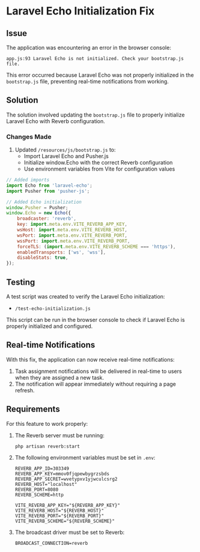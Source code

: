 # Laravel Echo Initialization Fix

## Issue
The application was encountering an error in the browser console:
```
app.js:93 Laravel Echo is not initialized. Check your bootstrap.js file.
```

This error occurred because Laravel Echo was not properly initialized in the `bootstrap.js` file, preventing real-time notifications from working.

## Solution
The solution involved updating the `bootstrap.js` file to properly initialize Laravel Echo with Reverb configuration.

### Changes Made

1. Updated `/resources/js/bootstrap.js` to:
   - Import Laravel Echo and Pusher.js
   - Initialize window.Echo with the correct Reverb configuration
   - Use environment variables from Vite for configuration values

```javascript
// Added imports
import Echo from 'laravel-echo';
import Pusher from 'pusher-js';

// Added Echo initialization
window.Pusher = Pusher;
window.Echo = new Echo({
    broadcaster: 'reverb',
    key: import.meta.env.VITE_REVERB_APP_KEY,
    wsHost: import.meta.env.VITE_REVERB_HOST,
    wsPort: import.meta.env.VITE_REVERB_PORT,
    wssPort: import.meta.env.VITE_REVERB_PORT,
    forceTLS: (import.meta.env.VITE_REVERB_SCHEME === 'https'),
    enabledTransports: ['ws', 'wss'],
    disableStats: true,
});
```

## Testing
A test script was created to verify the Laravel Echo initialization:
- `/test-echo-initialization.js`

This script can be run in the browser console to check if Laravel Echo is properly initialized and configured.

## Real-time Notifications
With this fix, the application can now receive real-time notifications:

1. Task assignment notifications will be delivered in real-time to users when they are assigned a new task.
2. The notification will appear immediately without requiring a page refresh.

## Requirements
For this feature to work properly:

1. The Reverb server must be running:
   ```
   php artisan reverb:start
   ```

2. The following environment variables must be set in `.env`:
   ```
   REVERB_APP_ID=303349
   REVERB_APP_KEY=mmov0fjqpewbygrzsbds
   REVERB_APP_SECRET=wvetypxv1yjwculcsrg2
   REVERB_HOST="localhost"
   REVERB_PORT=8080
   REVERB_SCHEME=http
   
   VITE_REVERB_APP_KEY="${REVERB_APP_KEY}"
   VITE_REVERB_HOST="${REVERB_HOST}"
   VITE_REVERB_PORT="${REVERB_PORT}"
   VITE_REVERB_SCHEME="${REVERB_SCHEME}"
   ```

3. The broadcast driver must be set to Reverb:
   ```
   BROADCAST_CONNECTION=reverb
   ```
